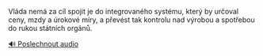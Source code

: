 
Vláda nemá za cíl spojit je do integrovaného systému, který by určoval ceny, mzdy a úrokové míry, a převést tak kontrolu nad výrobou a spotřebou do rukou státních orgánů.

[🔊 Poslechnout audio](/data/7-paragraphs/audio/chapter_145/para_011-Vlda-nem-za-cl-spojit-je-do-integrovanho-syst.mp3)
